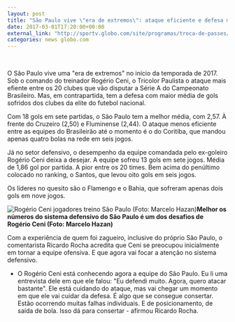 ```yaml
---
layout: post
title: "São Paulo vive \"era de extremos\": ataque eficiente e defesa mais vazada"
date: 2017-03-01T17:20:00+00:00
external_link: "http://sportv.globo.com/site/programas/troca-de-passes/noticia/2017/03/sao-paulo-vive-era-de-extremos-ataque-eficiente-e-defesa-mais-vazada.html"
categories: news globo.com
---
```

&nbsp;

O São Paulo vive uma "era de extremos" no início da temporada de 2017. Sob o comando do treinador Rogério Ceni, o Tricolor Paulista o ataque mais efiente entre os 20 clubes que vão disputar a Série A do Campeonato Brasileiro. Mas, em contrapartida, tem a defesa com maior média de gols sofridos dos clubes da elite do futebol nacional.   
  
Com 18 gols em sete partidas, o São Paulo tem a melhor média, com 2,57. À frente do Cruzeiro (2,50) e Fluminense (2,44). O ataque menos eficiente entre as equipes do Brasileirão até o momento é o do Coritiba, que mandou apenas quatro bolas na rede em seis jogos.  
  
Já no setor defensivo, o desempenho da equipe comandada pelo ex-goleiro Rogério Ceni deixa a desejar. A equipe sofreu 13 gols em sete jogos. Média de 1,86 gol por partida. A pior entre os 20 times. Bem acima do penúltimo colocado no ranking, o Santos, que levou oito gols em seis jogos.   
  
Os líderes no quesito são o Flamengo e o Bahia, que sofreram apenas dois gols em nove jogos.

 ![Rogério Ceni jogadores treino São Paulo (Foto: Marcelo Hazan)](http://s2.glbimg.com/FwJyd1rXShuM67eFOlRShcNmWgU=/0x258:2000x1389/690x390/s.glbimg.com/es/ge/f/original/2017/02/20/img_0539.jpg "Rogério Ceni jogadores treino São Paulo (Foto: Marcelo Hazan)")**Melhor os números do sistema defensivo do São Paulo é um dos desafios de Rogério Ceni (Foto: Marcelo Hazan)**

Com a experiência de quem foi zagueiro, inclusive do próprio São Paulo, o comentarista Ricardo Rocha acredita que Ceni se preocupou inicialmente em tornar a equipe ofensiva. E que agora vai focar a atenção no sistema defensivo.  
  
- O Rogério Ceni está conhecendo agora a equipe do São Paulo. Eu li uma entrevista dele em que ele falou: "Eu defendi muito. Agora, quero atacar bastante". Ele está cuidando do ataque, mas vai chegar um momento em que ele vai cuidar da defesa. É algo que se consegue consertar. Estão ocorrendo muitas falhas individuais. E de posicionamento, de saída de bola. Isso dá para consertar - afirmou Ricardo Rocha.

